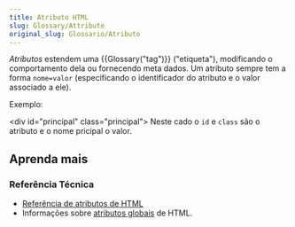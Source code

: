 ```yaml
---
title: Atributo HTML
slug: Glossary/Attribute
original_slug: Glossario/Atributo
---
```


_Atributos_ estendem uma {{Glossary("tag")}} ("etiqueta"), modificando o comportamento dela ou fornecendo meta dados.
Um atributo sempre tem a forma `nome=valor` (especificando o identificador do atributo e o valor associado a ele).

Exemplo:

\<div id="principal" class="principal"> Neste cado o `id` e `class` são o atributo e o nome pricipal o valor.

## Aprenda mais

### Referência Técnica

- [Referência de atributos de HTML](/pt-BR/docs/Web/HTML/Attributes)
- Informações sobre [atributos globais](/pt-BR/docs/Web/HTML/Global_attributes) de HTML.
